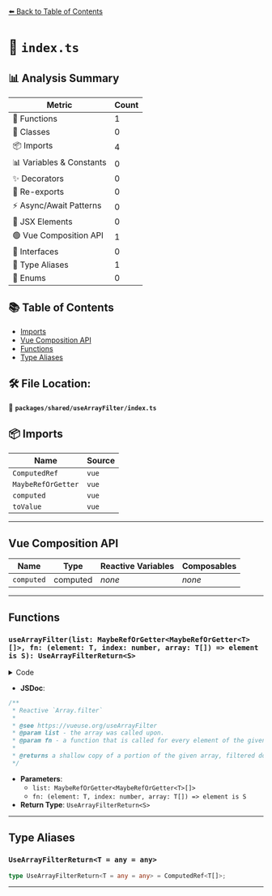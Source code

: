 [⬅️ Back to Table of Contents](../../../index.md)

# 📄 `index.ts`

## 📊 Analysis Summary

| Metric | Count |
|--------|-------|
| 🔧 Functions | 1 |
| 🧱 Classes | 0 |
| 📦 Imports | 4 |
| 📊 Variables & Constants | 0 |
| ✨ Decorators | 0 |
| 🔄 Re-exports | 0 |
| ⚡ Async/Await Patterns | 0 |
| 💠 JSX Elements | 0 |
| 🟢 Vue Composition API | 1 |
| 📐 Interfaces | 0 |
| 📑 Type Aliases | 1 |
| 🎯 Enums | 0 |

## 📚 Table of Contents

- [Imports](#imports)
- [Vue Composition API](#vue-composition-api)
- [Functions](#functions)
- [Type Aliases](#type-aliases)

## 🛠️ File Location:
📂 **`packages/shared/useArrayFilter/index.ts`**

## 📦 Imports

| Name | Source |
|------|--------|
| `ComputedRef` | `vue` |
| `MaybeRefOrGetter` | `vue` |
| `computed` | `vue` |
| `toValue` | `vue` |


---

## Vue Composition API

| Name | Type | Reactive Variables | Composables |
|------|------|-------------------|-------------|
| `computed` | computed | *none* | *none* |


---

## Functions

### `useArrayFilter(list: MaybeRefOrGetter<MaybeRefOrGetter<T>[]>, fn: (element: T, index: number, array: T[]) => element is S): UseArrayFilterReturn<S>`

<details><summary>Code</summary>

```ts
export function useArrayFilter<T, S extends T>(
  list: MaybeRefOrGetter<MaybeRefOrGetter<T>[]>,
  fn: (element: T, index: number, array: T[]) => element is S,
): UseArrayFilterReturn<S>
```
</details>

- **JSDoc**:
```ts
/**
 * Reactive `Array.filter`
 *
 * @see https://vueuse.org/useArrayFilter
 * @param list - the array was called upon.
 * @param fn - a function that is called for every element of the given `list`. Each time `fn` executes, the returned value is added to the new array.
 *
 * @returns a shallow copy of a portion of the given array, filtered down to just the elements from the given array that pass the test implemented by the provided function. If no elements pass the test, an empty array will be returned.
 */
```

- **Parameters**:
  - `list: MaybeRefOrGetter<MaybeRefOrGetter<T>[]>`
  - `fn: (element: T, index: number, array: T[]) => element is S`
- **Return Type**: `UseArrayFilterReturn<S>`

---

## Type Aliases

### `UseArrayFilterReturn<T = any = any>`

```ts
type UseArrayFilterReturn<T = any = any> = ComputedRef<T[]>;
```


---